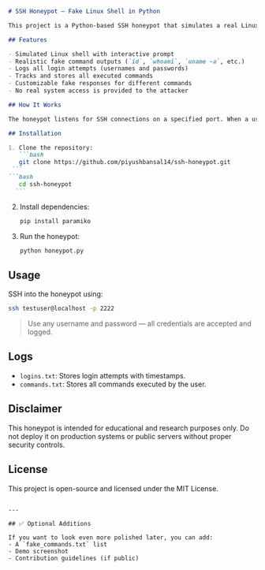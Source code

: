 ````markdown
# SSH Honeypot – Fake Linux Shell in Python

This project is a Python-based SSH honeypot that simulates a real Linux shell environment. It is designed to capture attacker behavior in a controlled setup by allowing them to log in and execute familiar shell commands, while all activity is monitored and logged.

## Features

- Simulated Linux shell with interactive prompt
- Realistic fake command outputs (`id`, `whoami`, `uname -a`, etc.)
- Logs all login attempts (usernames and passwords)
- Tracks and stores all executed commands
- Customizable fake responses for different commands
- No real system access is provided to the attacker

## How It Works

The honeypot listens for SSH connections on a specified port. When a user logs in (with any credentials), they are dropped into a fake shell that looks and behaves like a real one. Their inputs are logged, and command responses are generated based on pre-defined fake outputs.

## Installation

1. Clone the repository:
   ```bash
   git clone https://github.com/piyushbansal14/ssh-honeypot.git
 ```
```bash
   cd ssh-honeypot
  ```

````

2. Install dependencies:

   ```bash
   pip install paramiko
   ```

3. Run the honeypot:

   ```bash
   python honeypot.py
   ```

## Usage

SSH into the honeypot using:

```bash
ssh testuser@localhost -p 2222
```

> Use any username and password — all credentials are accepted and logged.

## Logs

* `logins.txt`: Stores login attempts with timestamps.
* `commands.txt`: Stores all commands executed by the user.

## Disclaimer

This honeypot is intended for educational and research purposes only. Do not deploy it on production systems or public servers without proper security controls.

## License

This project is open-source and licensed under the MIT License.

```

---

## ✅ Optional Additions

If you want to look even more polished later, you can add:
- A `fake_commands.txt` list
- Demo screenshot
- Contribution guidelines (if public)
```
